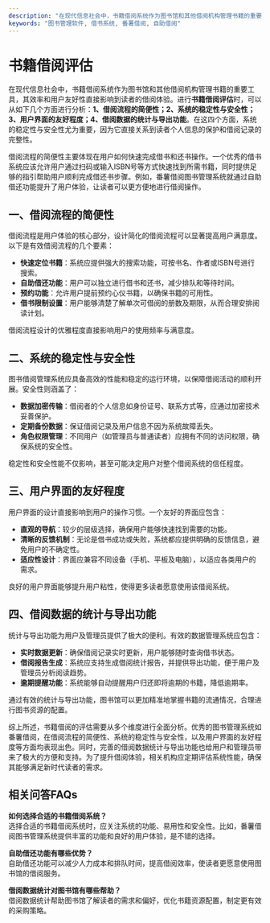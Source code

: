 ```yaml
---
description: "在现代信息社会中，书籍借阅系统作为图书馆和其他借阅机构管理书籍的重要工具，其效率和用户友好性直接影响到读者的借阅体验。进行**书籍借阅评估**时，可以从如下几个方面进行分析：**1、借阅流程的简便性；2、系统的稳定性与安全性；3、用户界面的友好程度；4、借阅数据的统计与导出功能**。在这四个方面，系统的稳定性与安全性尤为重要，因为它直接关系到读者个人信息的保护和借阅记录的完整性。"
keywords: "图书管理软件, 借书系统, 番薯借阅, 自助借阅"
---
```

# 书籍借阅评估

在现代信息社会中，书籍借阅系统作为图书馆和其他借阅机构管理书籍的重要工具，其效率和用户友好性直接影响到读者的借阅体验。进行**书籍借阅评估**时，可以从如下几个方面进行分析：**1、借阅流程的简便性；2、系统的稳定性与安全性；3、用户界面的友好程度；4、借阅数据的统计与导出功能**。在这四个方面，系统的稳定性与安全性尤为重要，因为它直接关系到读者个人信息的保护和借阅记录的完整性。

借阅流程的简便性主要体现在用户如何快速完成借书和还书操作。一个优秀的借书系统应该允许用户通过扫码或输入ISBN号等方式快速找到所需书籍，同时提供足够的指引帮助用户顺利完成借还书步骤。例如，番薯借阅图书管理系统就通过自助借还功能提升了用户体验，让读者可以更方便地进行借阅操作。

## **一、借阅流程的简便性**

借阅流程是用户体验的核心部分，设计简化的借阅流程可以显著提高用户满意度。以下是有效借阅流程的几个要素：

- **快速定位书籍**：系统应提供强大的搜索功能，可按书名、作者或ISBN号进行搜索。
- **自助借还功能**：用户可以独立进行借书和还书，减少排队和等待时间。
- **预约功能**：允许用户提前预约心仪书籍，以确保书籍的可用性。
- **借书限制设置**：用户能够清楚了解单次可借阅的册数及期限，从而合理安排阅读计划。
  
借阅流程设计的优雅程度直接影响用户的使用频率与满意度。

## **二、系统的稳定性与安全性**

图书借阅管理系统应具备高效的性能和稳定的运行环境，以保障借阅活动的顺利开展。安全性则涵盖了：

- **数据加密传输**：借阅者的个人信息如身份证号、联系方式等，应通过加密技术妥善保护。
- **定期备份数据**：保证借阅记录及用户信息不因为系统故障丢失。
- **角色权限管理**：不同用户（如管理员与普通读者）应拥有不同的访问权限，确保系统的安全性。

稳定性和安全性能不仅影响，甚至可能决定用户对整个借阅系统的信任程度。

## **三、用户界面的友好程度**

用户界面的设计直接影响到用户的操作习惯。一个友好的界面应包含：

- **直观的导航**：较少的层级选择，确保用户能够快速找到需要的功能。
- **清晰的反馈机制**：无论是借书成功或失败，系统都应提供明确的反馈信息，避免用户的不确定性。
- **适应性设计**：界面应兼容不同设备（手机、平板及电脑），以适应各类用户的需求。

良好的用户界面能够提升用户粘性，使得更多读者愿意使用该借阅系统。

## **四、借阅数据的统计与导出功能**

统计与导出功能为用户及管理员提供了极大的便利。有效的数据管理系统应包含：

- **实时数据更新**：确保借阅记录实时更新，用户能够随时查询借书状态。
- **借阅报告生成**：系统应支持生成借阅统计报告，并提供导出功能，便于用户及管理员分析阅读趋势。
- **逾期提醒功能**：系统能够自动提醒用户归还即将逾期的书籍，降低逾期率。

通过有效的统计与导出功能，图书馆可以更加精准地掌握书籍的流通情况，合理进行图书资源的配置。

综上所述，书籍借阅的评估需要从多个维度进行全面分析。优秀的图书管理系统如番薯借阅，在借阅流程的简便性、系统的稳定性与安全性，以及用户界面的友好程度等方面均表现出色。同时，完善的借阅数据统计与导出功能也给用户和管理员带来了极大的方便和支持。为了提升借阅体验，相关机构应定期评估系统性能，确保其能够满足新时代读者的需求。

## 相关问答FAQs

**如何选择合适的书籍借阅系统？**  
选择合适的书籍借阅系统时，应关注系统的功能、易用性和安全性。比如，番薯借阅图书管理系统提供丰富的功能和良好的用户体验，是不错的选择。

**自助借还功能有哪些优势？**  
自助借还功能可以减少人力成本和排队时间，提高借阅效率，使读者更愿意使用图书馆的借阅服务。

**借阅数据统计对图书馆有哪些帮助？**  
借阅数据统计帮助图书馆了解读者的需求和偏好，优化书籍资源配置，制定更有效的采购策略。
